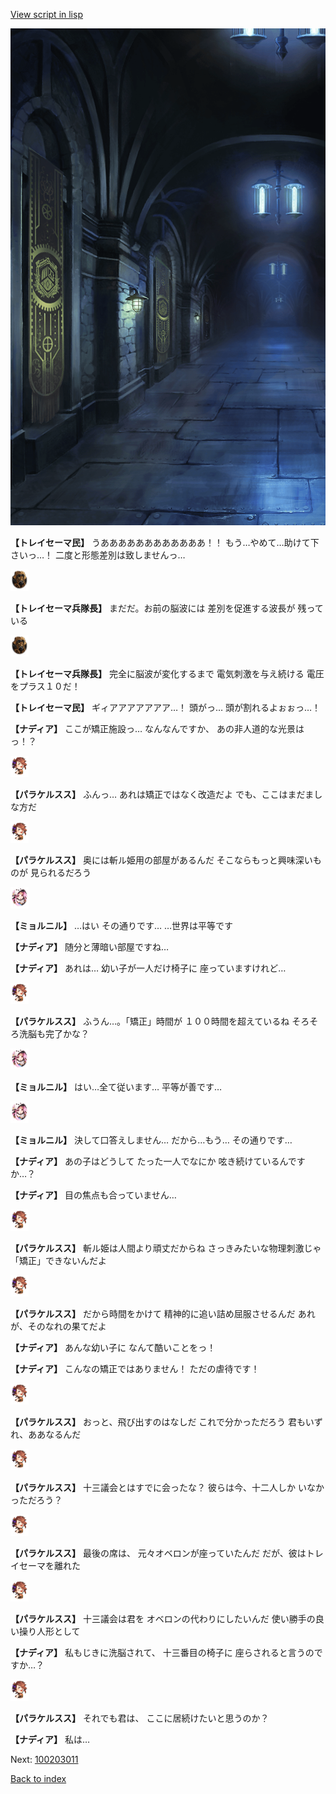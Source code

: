 [View script in lisp](../scripts/100202061.txt)

![201_center.png](../images/backgrounds/201_center.png)

**【トレイセーマ民】**
うああああああああああああ！！
もう…やめて…助けて下さいっ…！
二度と形態差別は致しませんっ…

<img src="../images/units/3830007.png" alt="3830007.png" height="34"/>

**【トレイセーマ兵隊長】**
まだだ。お前の脳波には
差別を促進する波長が
残っている

<img src="../images/units/3830007.png" alt="3830007.png" height="34"/>

**【トレイセーマ兵隊長】**
完全に脳波が変化するまで
電気刺激を与え続ける
電圧をプラス１０だ！

**【トレイセーマ民】**
ギィアアアアアアア…！
頭がっ…
頭が割れるよぉぉっ…！

**【ナディア】**
ここが矯正施設っ…
なんなんですか、
あの非人道的な光景はっ！？

<img src="../images/units/3101311.png" alt="3101311.png" height="34"/>

**【パラケルスス】**
ふんっ…
あれは矯正ではなく改造だよ
でも、ここはまだましな方だ

<img src="../images/units/3101311.png" alt="3101311.png" height="34"/>

**【パラケルスス】**
奥には斬ル姫用の部屋があるんだ
そこならもっと興味深いものが
見られるだろう

<img src="../images/units/3200111.png" alt="3200111.png" height="34"/>

**【ミョルニル】**
…はい
その通りです…
…世界は平等です

**【ナディア】**
随分と薄暗い部屋ですね…

**【ナディア】**
あれは…
幼い子が一人だけ椅子に
座っていますけれど…

<img src="../images/units/3101311.png" alt="3101311.png" height="34"/>

**【パラケルスス】**
ふうん…。「矯正」時間が
１００時間を超えているね
そろそろ洗脳も完了かな？

<img src="../images/units/3200111.png" alt="3200111.png" height="34"/>

**【ミョルニル】**
はい…全て従います…
平等が善です…

<img src="../images/units/3200111.png" alt="3200111.png" height="34"/>

**【ミョルニル】**
決して口答えしません…
だから…もう…
その通りです…

**【ナディア】**
あの子はどうして
たった一人でなにか
呟き続けているんですか…？

**【ナディア】**
目の焦点も合っていません…

<img src="../images/units/3101311.png" alt="3101311.png" height="34"/>

**【パラケルスス】**
斬ル姫は人間より頑丈だからね
さっきみたいな物理刺激じゃ
「矯正」できないんだよ

<img src="../images/units/3101311.png" alt="3101311.png" height="34"/>

**【パラケルスス】**
だから時間をかけて
精神的に追い詰め屈服させるんだ
あれが、そのなれの果てだよ

**【ナディア】**
あんな幼い子に
なんて酷いことをっ！

**【ナディア】**
こんなの矯正ではありません！
ただの虐待です！

<img src="../images/units/3101311.png" alt="3101311.png" height="34"/>

**【パラケルスス】**
おっと、飛び出すのはなしだ
これで分かっただろう
君もいずれ、ああなるんだ

<img src="../images/units/3101311.png" alt="3101311.png" height="34"/>

**【パラケルスス】**
十三議会とはすでに会ったな？
彼らは今、十二人しか
いなかっただろう？

<img src="../images/units/3101311.png" alt="3101311.png" height="34"/>

**【パラケルスス】**
最後の席は、
元々オベロンが座っていたんだ
だが、彼はトレイセーマを離れた

<img src="../images/units/3101311.png" alt="3101311.png" height="34"/>

**【パラケルスス】**
十三議会は君を
オベロンの代わりにしたいんだ
使い勝手の良い操り人形として

**【ナディア】**
私もじきに洗脳されて、
十三番目の椅子に
座らされると言うのですか…？

<img src="../images/units/3101311.png" alt="3101311.png" height="34"/>

**【パラケルスス】**
それでも君は、
ここに居続けたいと思うのか？

**【ナディア】**
私は…

Next: [100203011](100203011.md)

[Back to index](index.md)

